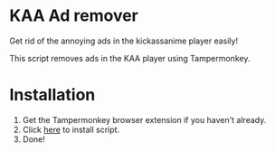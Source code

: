 # KAA Ad remover

Get rid of the annoying ads in the kickassanime player easily!

This script removes ads in the KAA player using Tampermonkey.


# Installation
1. Get the Tampermonkey browser extension if you haven't already.
2. Click [here](https://github.com/Freminet/KAA/raw/main/kaa-remover.user.js) to install script.
3. Done!

